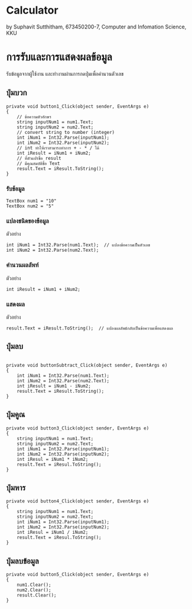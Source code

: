 # Calculator

by Suphavit Sutthitham,
673450200-7,
Computer and Infomation Science, KKU

# การรับและการแสดงผลข้อมูล

รับข้อมูลจากผู้ใช้งาน และทำงานผ่านการกดปุ่มเพื่อคำนวนตัวเลข

## ปุ่มบวก

```
private void button1_Click(object sender, EventArgs e)
{
    // ข้อความตัวอักษร
    string inputNum1 = num1.Text;
    string inputNum2 = num2.Text;
    // convert string to number (integer)
    int iNum1 = Int32.Parse(inputNum1);
    int iNum2 = Int32.Parse(inputNum2);
    // int ทำให้เราสามารถทำการ + - * / ได้
    int iResult = iNum1 + iNum2;
    // ที่ตัวแปรชื่อ result
    // มีคุณสมบัติชื่อ Text
    result.Text = iResult.ToString();
}
```

### รับข้อมูล

```
TextBox num1 = "10"  
TextBox num2 = "5"  

```

### แปลงชนิดของข้อมูล

ตัวอย่าง

```
int iNum1 = Int32.Parse(num1.Text);  // แปลงข้อความเป็นตัวเลข
int iNum2 = Int32.Parse(num2.Text);
```

### คำนวนผลลัพท์

ตัวอย่าง

```
int iResult = iNum1 + iNum2;

```

### แสดงผล

ตัวอย่าง

```
result.Text = iResult.ToString();  // แปลงผลลัพธ์กลับเป็นข้อความเพื่อแสดงผล

```

## ปุ่มลบ
```

private void buttonSubtract_Click(object sender, EventArgs e)
{
    int iNum1 = Int32.Parse(num1.Text);
    int iNum2 = Int32.Parse(num2.Text);
    int iResult = iNum1 - iNum2;
    result.Text = iResult.ToString();
}

```

## ปุ่มคูณ

```
private void button3_Click(object sender, EventArgs e)
{
    string inputNum1 = num1.Text;
    string inputNum2 = num2.Text;
    int iNum1 = Int32.Parse(inputNum1);
    int iNum2 = Int32.Parse(inputNum2);
    int iResul = iNum1 * iNum2;
    result.Text = iResul.ToString();
}

```

## ปุ่มหาร

```
private void button4_Click(object sender, EventArgs e)
{
    string inputNum1 = num1.Text;
    string inputNum2 = num2.Text;
    int iNum1 = Int32.Parse(inputNum1);
    int iNum2 = Int32.Parse(inputNum2);
    int iResul = iNum1 / iNum2;
    result.Text = iResul.ToString();
}

```
## ปุ่มลบข้อมูล

```
private void button5_Click(object sender, EventArgs e)
{
    num1.Clear();
    num2.Clear();
    result.Clear();
}

```